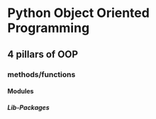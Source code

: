 # Python Object Oriented Programming 
## 4 pillars of OOP
### methods/functions
#### Modules
##### Lib-Packages

